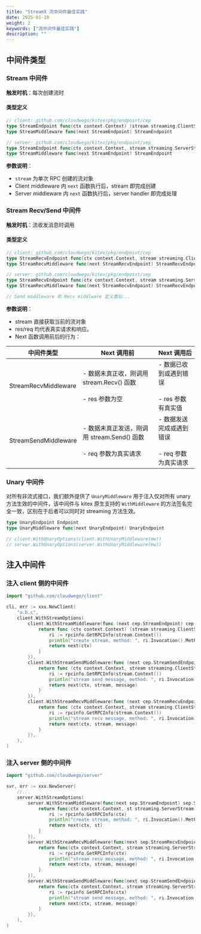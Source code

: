 ```yaml
---
title: "StreamX 流中间件最佳实践"
date: 2025-01-10
weight: 2
keywords: ["流中间件最佳实践"]
description: ""
---
```


## 中间件类型

### Stream 中间件

**触发时机**：每次创建流时

#### 类型定义
```go
// client: github.com/cloudwego/kitex/pkg/endpoint/cep
type StreamEndpoint func(ctx context.Context) (stream streaming.ClientStream, err error)
type StreamMiddleware func(next StreamEndpoint) StreamEndpoint

// server: github.com/cloudwego/kitex/pkg/endpoint/sep
type StreamEndpoint func(ctx context.Context, stream streaming.ServerStream) (err error)
type StreamMiddleware func(next StreamEndpoint) StreamEndpoint
```

**参数说明**：

- ```stream``` 为单次 RPC 创建的流对象
- Client middleware 内 ```next``` 函数执行后，stream 即完成创建
- Server middleware 内 ```next``` 函数执行后，server handler 即完成处理

### Stream Recv/Send 中间件

**触发时机**：流收发消息时调用

#### 类型定义

```go
// client: github.com/cloudwego/kitex/pkg/endpoint/cep
type StreamRecvEndpoint func(ctx context.Context, stream streaming.ClientStream, message interface{}) (err error)
type StreamRecvMiddleware func(next StreamRecvEndpoint) StreamRecvEndpoint

// server: github.com/cloudwego/kitex/pkg/endpoint/sep
type StreamRecvEndpoint func(ctx context.Context, stream streaming.ServerStream, message interface{}) (err error)
type StreamRecvMiddleware func(next StreamRecvEndpoint) StreamRecvEndpoint

// Send middleware 和 Recv middlware 定义类似...
```

**参数说明**：

- stream 直接获取当前的流对象
- res/req 均代表真实请求和响应。
- Next 函数调用前后的行为：

| 中间件类型           | Next 调用前                                                             | Next 调用后                                          |
| -------------------- | ----------------------------------------------------------------------- | ---------------------------------------------------- |
| StreamRecvMiddleware | - 数据未真正收，刚调用 stream.Recv() 函数<br><br>- res 参数为空         | - 数据已收到或遇到错误<br><br>- res 参数有真实值     |
| StreamSendMiddleware | - 数据未真正发送，刚调用 stream.Send() 函数<br><br>- req 参数为真实请求 | - 数据发送完成或遇到错误<br><br>- req 参数为真实请求 |

### Unary 中间件

对所有非流式接口，我们额外提供了 ```UnaryMiddleware``` 用于注入仅对所有 unary 方法生效的中间件，该中间件与 kitex 原生支持的 ```WithMiddleware``` 的方法签名完全一致，区别在于后者可以同时对 streaming 方法生效。
```go
type UnaryEndpoint Endpoint
type UnaryMiddleware func(next UnaryEndpoint) UnaryEndpoint

// client.WithUnaryOptions(client.WithUnaryMiddleware(mw))
// server.WithUnaryOptions(server.WithUnaryMiddleware(mw))
```

## 注入中间件

### 注入 client 侧的中间件

```go
import "github.com/cloudwego/client"

cli, err := xxx.NewClient(
    "a.b.c", 
    client.WithStreamOptions(
        client.WithStreamMiddleware(func (next cep.StreamEndpoint) cep.StreamEndpoint {
            return func (ctx context.Context) (stream streaming.ClientStream, err error) {
                ri := rpcinfo.GetRPCInfo(stream.Context())
                println("create stream, method: ", ri.Invocation().MethodName())
                return next(ctx)
            }
        }), 
        client.WithStreamSendMiddleware(func (next cep.StreamSendEndpoint) cep.StreamSendEndpoint {
            return func (ctx context.Context, stream streaming.ClientStream, message interface{}) (err error) {
                ri := rpcinfo.GetRPCInfo(stream.Context())
                println("stream send message, method: ", ri.Invocation().MethodName())
                return next(ctx, stream, message)
            }
        }), 
        client.WithStreamRecvMiddleware(func (next cep.StreamRecvEndpoint) cep.StreamRecvEndpoint {
            return func (ctx context.Context, stream streaming.ClientStream, message interface{}) (err error) {
                ri := rpcinfo.GetRPCInfo(stream.Context())
                println("stream recv message, method: ", ri.Invocation().MethodName())
                return next(ctx, stream, message)
            }
        }), 
    ), 
)
```

### 注入 server 侧的中间件

```go
import "github.com/cloudwego/server"

svr, err := xxx.NewServer(
    //...
    server.WithStreamOptions(
        server.WithStreamMiddleware(func(next sep.StreamEndpoint) sep.StreamEndpoint {
            return func(ctx context.Context, st streaming.ServerStream) (err error) {
                ri := rpcinfo.GetRPCInfo(ctx)
                println("create stream, method: ", ri.Invocation().MethodName())
                return next(ctx, st)
            }
        }),
        server.WithStreamRecvMiddleware(func(next sep.StreamRecvEndpoint) sep.StreamRecvEndpoint {
            return func(ctx context.Context, stream streaming.ServerStream, message interface{}) (err error) {
                ri := rpcinfo.GetRPCInfo(ctx)
                println("stream recv message, method: ", ri.Invocation().MethodName())
                return next(ctx, stream, message)
            }
        }), 
        server.WithStreamSendMiddleware(func(next sep.StreamSendEndpoint) sep.StreamSendEndpoint {
            return func(ctx context.Context, stream streaming.ServerStream, message interface{}) (err error) {
                ri := rpcinfo.GetRPCInfo(ctx)
                println("stream send message, method: ", ri.Invocation().MethodName())
                return next(ctx, stream, message)
            }
        }), 
    ),
)
```
